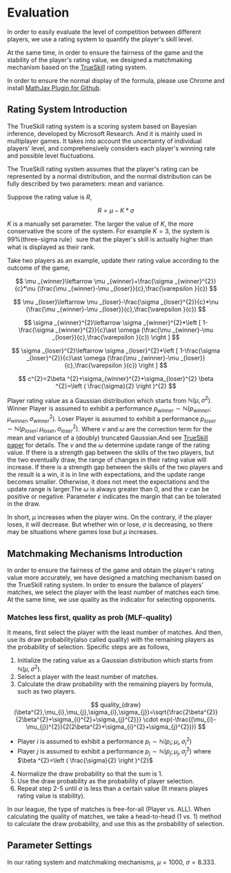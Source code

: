 # Evaluation

In order to easily evaluate the level of competition between different players, we use a rating system to quantify the player's skill level. 
  
At the same time, in order to ensure the fairness of the game and the stability of the player's rating value, we designed a matchmaking mechanism based on the [TrueSkill](https://trueskill.org/) rating system.

In order to ensure the normal display of the formula, please use Chrome and install [MathJax Plugin for Github](https://chrome.google.com/webstore/detail/mathjax-plugin-for-github/ioemnmodlmafdkllaclgeombjnmnbima/related). 

## Rating System Introduction

The TrueSkill rating system is a scoring system based on Bayesian inference, developed by Microsoft Research. And it is mainly used in multiplayer games. It takes into account the uncertainty of individual players' level, and comprehensively considers each player's winning rate and possible level fluctuations.

The TrueSkill rating system assumes that the player's rating can be represented by a normal distribution, and the normal distribution can be fully described by two parameters: mean and variance. 

Suppose the rating value is $R$, 

$$ R = \mu - K*\sigma $$

$K$ is a manually set parameter. The larger the value of $K$, the more conservative the score of the system. For example $K=3$, the system is 99%(three-sigma rule）sure that the player's skill is actually higher than what is displayed as their rank.

Take two players as an example, update their rating value according to the outcome of the game,

$$ \mu _{winner}\leftarrow \mu _{winner}+\frac{\sigma _{winner}^{2}}{c}*\nu (\frac{\mu _{winner}-\mu _{loser}}{c},\frac{\varepsilon }{c}) $$

$$ \mu _{loser}\leftarrow \mu _{loser}-\frac{\sigma _{loser}^{2}}{c}*\nu (\frac{\mu _{winner}-\mu _{loser}}{c},\frac{\varepsilon }{c}) $$

$$ \sigma _{winner}^{2}\leftarrow \sigma _{winner}^{2}*\left [ 1-\frac{\sigma _{winner}^{2}}{c}\ast \omega (\frac{\mu _{winner}-\mu _{loser}}{c},\frac{\varepsilon }{c}) \right ] $$

$$ \sigma _{loser}^{2}\leftarrow \sigma _{loser}^{2}*\left [ 1-\frac{\sigma _{loser}^{2}}{c}\ast \omega (\frac{\mu _{winner}-\mu _{loser}}{c},\frac{\varepsilon }{c}) \right ] $$

$$ c^{2}=2\beta ^{2}+\sigma_{winner}^{2}+\sigma_{loser}^{2} 
\beta ^{2}=\left ( \frac{\sigma}{2} \right )^{2} $$


Player rating value as a Gaussian distribution which starts from $\mathbb{N} (\mu ,\sigma ^{2})$. Winner Player is assumed to exhibit a performance $p_{winner}\sim \mathbb{N} (p_{winner}; \mu_{winner}, \sigma_{winner}^{2})$. Loser Player is assumed to exhibit a performance $p_{loser}\sim \mathbb{N}(p_{loser}; \mu_{loser},\sigma_{loser}^{2})$. Where $\nu$ and $\omega$ are the correction term for the mean and variance of a (doubly) truncated Gaussian.And see [TrueSkill paper](https://www.microsoft.com/en-us/research/publication/trueskilltm-a-bayesian-skill-rating-system/) for details. The $\nu$ and the $\omega$ determine update range of the rating value. If there is a strength gap between the skills of the two players, but the two eventually draw, the range of changes in their rating value will increase. If there is a strength gap between the skills of the two players and the result is a win, it is in line with expectations, and the update range becomes smaller. Otherwise, it does not meet the expectations and the update range is larger.The $\omega$ is always greater than 0, and the $\nu$ can be positive or negative. Parameter $\varepsilon$ indicates the margin that can be tolerated in the draw.

In short, $\mu$ increases when the player wins. On the contrary, if the player loses, it will decrease. But whether win or lose, $\sigma$ is decreasing, so there may be situations where games lose but $\mu$ increases.

## Matchmaking Mechanisms Introduction

In order to ensure the fairness of the game and obtain the player's rating value more accurately, we have designed a matching mechanism based on the TrueSkill rating system. In order to ensure the balance of players' matches, we select the player with the least number of matches each time. At the same time, we use quality as the indicator for selecting opponents.

### Matches less first, quality as prob (MLF-quality)

It means, first select the player with the least number of matches. And then, use its draw probability(also called quality) with the remaining players as the probability of selection. Specific steps are as follows,

1. Initialize the rating value as a Gaussian distribution which starts from $\mathbb{N} (\mu ,\sigma ^{2})$.
2. Select a player with the least number of matches.
3. Calculate the draw probability with the remaining players by formula, such as two players.

$$ quality_{draw}(\beta^{2},\mu_{i},\mu_{j},\sigma_{i},\sigma_{j})=\sqrt{\frac{2\beta^{2}}{2\beta^{2}+\sigma_{i}^{2}+\sigma_{j}^{2}}}  \cdot exp(-\frac{(\mu_{i}-\mu_{j})^{2}}{2(2\beta^{2}+\sigma_{i}^{2}+\sigma_{j}^{2})}) $$

  * Player $i$ is assumed to exhibit a performance $p_{i}\sim \mathbb{N}(p_{i};\mu_{i},\sigma_{i}^{2})$
  * Player $j$ is assumed to exhibit a performance $p_{j}\sim \mathbb{N}(p_{j};\mu_{j},\sigma_{j}^{2})$ where $\beta ^{2}=\left ( \frac{\sigma}{2} \right )^{2}$

4. Normalize the draw probability so that the sum is 1.
5. Use the draw probability as the probability of player selection.
6. Repeat step 2-5 until $\sigma$ is less than a certain value (It means playes rating value is stability).

In our league, the type of matches is free-for-all (Player vs. ALL). When calculating the quality of matches, we take a head-to-head (1 vs. 1) method to calculate the draw probability, and use this as the probability of selection.

## Parameter Settings

In our rating system and matchmaking mechanisms, $\mu=1000$, $\sigma=8.333$.










